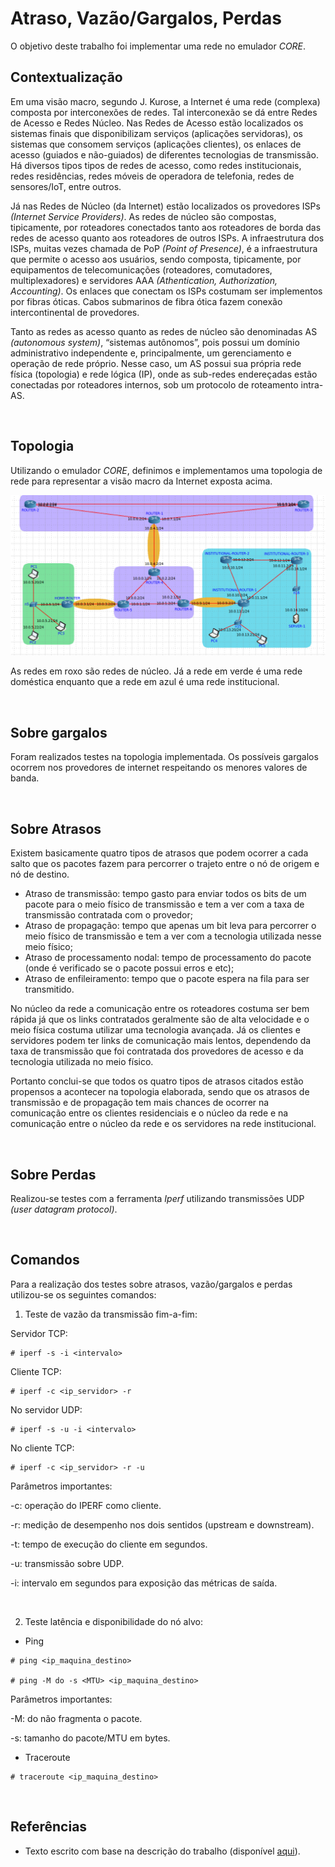 # Atraso, Vazão/Gargalos, Perdas

O objetivo deste trabalho foi implementar uma rede no emulador _CORE_.

## Contextualização
Em uma visão macro, segundo J. Kurose, a Internet é uma rede (complexa) composta por interconexões de
redes. Tal interconexão se dá entre Redes de Acesso e Redes Núcleo. Nas Redes de Acesso estão localizados
os sistemas finais que disponibilizam serviços (aplicações servidoras), os sistemas que consomem serviços
(aplicações clientes), os enlaces de acesso (guiados e não-guiados) de diferentes tecnologias de transmissão.
Há diversos tipos tipos de redes de acesso, como redes institucionais, redes residências, redes móveis de
operadora de telefonia, redes de sensores/IoT, entre outros.

Já nas Redes de Núcleo (da Internet) estão localizados os provedores ISPs _(Internet Service Providers)_. As
redes de núcleo são compostas, tipicamente, por roteadores conectados tanto aos roteadores de borda das
redes de acesso quanto aos roteadores de outros ISPs. A infraestrutura dos ISPs, muitas vezes chamada de
PoP _(Point of Presence)_, é a infraestrutura que permite o acesso aos usuários, sendo composta, tipicamente,
por equipamentos de telecomunicações (roteadores, comutadores, multiplexadores) e servidores AAA
_(Athentication, Authorization, Accounting)_. Os enlaces que conectam os ISPs costumam ser implementos por
fibras óticas. Cabos submarinos de fibra ótica fazem conexão intercontinental de provedores.

Tanto as redes as acesso quanto as redes de núcleo são denominadas AS _(autonomous system)_, “sistemas
autônomos”, pois possui um domínio administrativo independente e, principalmente, um gerenciamento e
operação de rede próprio. Nesse caso, um AS possui sua própria rede física (topologia) e rede lógica (IP),
onde as sub-redes endereçadas estão conectadas por roteadores internos, sob um protocolo de roteamento
intra-AS.

<br>

## Topologia 
Utilizando o emulador _CORE_, definimos e implementamos uma topologia de rede para representar a visão macro da Internet exposta acima.

![Topologia](Topologia.png)

As redes em roxo são redes de núcleo. Já a rede em verde é uma rede doméstica enquanto que a rede em azul é uma rede institucional. 

<br> 

## Sobre gargalos 

Foram realizados testes na topologia implementada. Os possíveis gargalos ocorrem nos provedores de internet respeitando os menores valores de banda. 

<br>

## Sobre Atrasos

Existem basicamente quatro tipos de atrasos que podem ocorrer a cada salto que os pacotes fazem para percorrer o trajeto entre o nó de origem e nó de destino. 
* Atraso de transmissão: tempo gasto para enviar todos os bits de um pacote para o meio físico de transmissão e tem a ver com a taxa de transmissão contratada com o provedor;
* Atraso de propagação: tempo que apenas um bit leva para percorrer o meio físico de transmissão e tem a ver com a tecnologia utilizada nesse meio físico;
* Atraso de processamento nodal: tempo de processamento do pacote (onde é verificado se o pacote possui erros e etc);
* Atraso de enfileiramento: tempo que o pacote espera na fila para ser transmitido.

No núcleo da rede a comunicação entre os roteadores costuma ser bem rápida já que os links contratados geralmente são de alta velocidade e o meio física costuma utilizar uma tecnologia avançada. Já os clientes e servidores podem ter links de comunicação mais lentos, dependendo da taxa de transmissão que foi contratada dos provedores de acesso e da tecnologia utilizada no meio físico. 

Portanto conclui-se que todos os quatro tipos de atrasos citados estão propensos a acontecer na topologia elaborada, sendo que os atrasos de transmissão e de propagação tem mais chances de ocorrer na comunicação entre os clientes residenciais e o núcleo da rede e na comunicação entre o núcleo da rede e os servidores na rede institucional.

<br>

## Sobre Perdas

Realizou-se testes com a ferramenta _Iperf_ utilizando transmissões UDP _(user datagram protocol)_.

<br>

## Comandos 

Para a realização dos testes sobre atrasos, vazão/gargalos e perdas utilizou-se os seguintes comandos: 

1) Teste de vazão da transmissão fim-a-fim:

Servidor TCP:
```
# iperf -s -i <intervalo>
```
Cliente TCP:
```
# iperf -c <ip_servidor> -r
```
No servidor UDP:
```
# iperf -s -u -i <intervalo>
```
No cliente TCP:
```
# iperf -c <ip_servidor> -r -u
```
Parâmetros importantes:

-c: operação do IPERF como cliente.

-r: medição de desempenho nos dois sentidos (upstream e downstream).

-t: tempo de execução do cliente em segundos.

-u: transmissão sobre UDP.

-i: intervalo em segundos para exposição das métricas de saída.

<br>

2) Teste latência e disponibilidade do nó alvo:

* Ping
```
# ping <ip_maquina_destino>

# ping -M do -s <MTU> <ip_maquina_destino>
```
Parâmetros importantes:

-M: do não fragmenta o pacote.

-s: tamanho do pacote/MTU em bytes.

* Traceroute
```
# traceroute <ip_maquina_destino>
```

<br>

## Referências

* Texto escrito com base na descrição do trabalho (disponível [aqui](https://github.com/fernandabucheri/redes-de-computadores/blob/master/Trabalho%201/trab_1_2021.pdf)).
